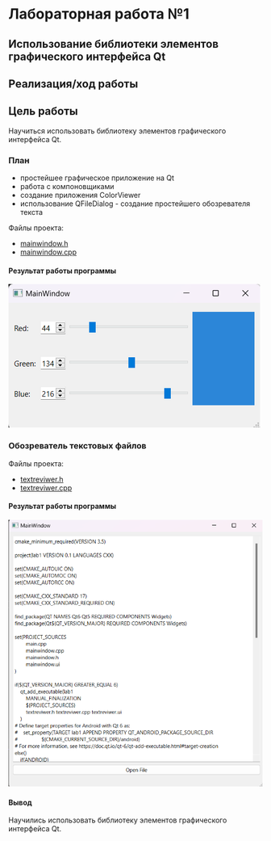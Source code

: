# Лабораторная работа №1 #

## Использование библиотеки элементов графического интерфейса Qt ##

## Реализация/ход работы ##

## Цель работы ##

Научиться использовать библиотеку элементов графического интерфейса Qt.

### План ###

+ простейшее графическое приложение на Qt
+ работа с компоновщиками
+ создание приложения ColorViewer
+ использование QFileDialog - создание простейшего обозревателя текста

Файлы проекта:

-  [mainwindow.h](./src/mainwindow.h)
-  [mainwindow.cpp](./src/mainwindow.cpp)

#### Результат работы программы ####

![](images/img.png)

### Обозреватель текстовых файлов ###

Файлы проекта:

-  [textreviwer.h](./src/textreviwer.h)
-  [textreviwer.cpp](./src/textreviwer.cpp)

#### Результат работы программы ####

![img_1.png](images/img_1.png)

#### Вывод ####

Научились использовать библиотеку элементов графического интерфейса Qt.
